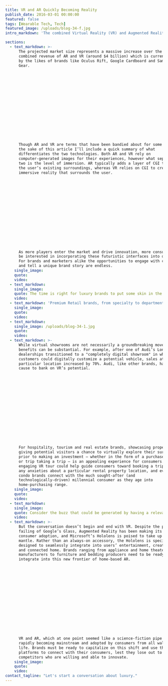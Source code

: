 ```yaml
---
title: VR and AR Quickly Becoming Reality
publish_date: 2016-03-01 00:00:00
featured: false
tags: [Wearable Tech, Tech]
featured_image: /uploads/blog-34-f.jpg
intro_markdown: 'The combined Virtual Reality (VR) and Augmented Reality (AR) markets are projected to generate around $150 billion dollars a year by 2020, according to a forecast by Digi-Capital. How can brands make the most of this opportunity?​'

sections:
  - text_markdown: >-
      The projected market size represents a massive increase over the current
      combined revenue of AR and VR (around $4 billion) which is currently driven
      by the likes of brands like Oculus Rift, Google Cardboard and Samsung’s VR
      Gear.

















      Though AR and VR are terms that have been bandied about for some time, for
      the sake of this article I’ll include a quick summary of what
      differentiates the two technologies. Both AR and VR rely on
      computer-generated images for their experiences, however what separates the
      two is the level of immersion. AR typically adds a layer of CGI to enhance
      the user’s existing surroundings, whereas VR relies on CGI to create an
      immersive reality that surrounds the user.

















      As more players enter the market and drive innovation, more consumers will
      be interested in incorporating these futuristic interfaces into daily life.
      For brands and marketers alike the opportunities to engage with consumers
      and tell a unique brand story are endless.​
    single_image:
    quote:
    video:
  - text_markdown:
    single_image:
    quote: The time is right for luxury brands to put some skin in the VR / AR game.
    video:
  - text_markdown: 'Premium Retail brands, from specialty to department, should consider leveraging the power of virtual showrooms. With this approach shoppers can peruse products and experience the assortment, all from the confines of wherever the brand wants to set up shop.Take Audi’s recently announced update to their popular virtual showroom, for instance. Leveraging the technologies of Oculus and HTC, Audi car shoppers can now explore the entire vehicle range through a vividly detailed and immersive VR experience in which they can "build" and examine configurations of every Audi model in a range of environments.​'
    single_image:
    quote:
    video:
  - text_markdown:
    single_image: /uploads/blog-34-1.jpg
    quote:
    video:
  - text_markdown: >-
      While virtual showrooms are not necessarily a groundbreaking move, the
      benefits can be substantial. For example, after one of Audi’s London
      dealerships transitioned to a "completely digital showroom" in which
      customers could digitally customize a potential vehicle, sales at that
      particular location increased by 70%. Audi, like other brands, has good
      cause to bank on VR’s potential.

















      For hospitality, tourism and real estate brands, showcasing properties and
      giving potential visitors a chance to virtually explore their surroundings
      prior to making an investment – whether in the form of a purchase, rental
      or trip taking a trip – is an appealing experience for consumers. A highly
      engaging VR tour could help guide consumers toward booking a trip, assuage
      any anxieties about a particular rental property location, and even help
      condo brands connect with the much sought-after (and
      technologically-driven) millennial consumer as they age into
      home-purchasing range.​
    single_image:
    quote:
    video:
  - text_markdown:
    single_image:
    quote: Consider the buzz that could be generated by having a relevant influencer deliver a custom tour of a property.
    video:
  - text_markdown: >-
      But the conversation doesn’t begin and end with VR. Despite the public
      failing of Google’s Glass, Augmented Reality has been making its case for
      consumer adoption, and Microsoft’s Hololens is poised to take up the
      mantle. Rather than an always-on accessory, the Hololens is specifically
      designed to seamlessly integrate into users’ entertainment, creative output
      and connected home. Brands ranging from appliance and home theater
      manufacturers to furniture and bedding producers need to be ready to
      integrate into this new frontier of home-based AR.

















      VR and AR, which at one point seemed like a science-fiction pipe dream, are
      rapidly becoming mainstream and adopted by consumers from all walks of
      life. Brands must be ready to capitalize on this shift and use these
      platforms to connect with their consumers, lest they lose out to their
      competitors who are willing and able to innovate.​
    single_image:
    quote:
    video:
contact_tagline: "Let's start a conversation about luxury."
---
```



